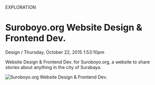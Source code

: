 <p class="type">EXPLORATION</p>

# Suroboyo.org Website Design & Frontend Dev.

<p class="meta">Design  /  Thursday, October 22, 2015 1:53:10pm</p>

Website Design & Frontend Dev. for Suroboyo.org, a website to share stories about anything in the city of Surabaya. 

![Suroboyo.org Website Design & Frontend Dev.](https://farooq-agent.web.app/assets/images/works/details/119-suroboyoorg-website-design-frontend-dev/1.jpg)

